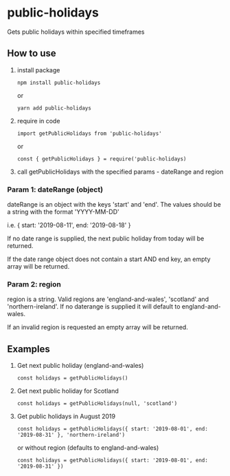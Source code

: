 
# public-holidays

Gets public holidays within specified timeframes

  

## How to use

1. install package

       npm install public-holidays

	or

       yarn add public-holidays


2. require in code

       import getPublicHolidays from 'public-holidays'

	or

	   const { getPublicHolidays } = require('public-holidays)

  

3. call getPublicHolidays with the specified params - dateRange and region

  

### Param 1: dateRange (object)

dateRange is an object with the keys 'start' and 'end'. The values should be a string with the format 'YYYY-MM-DD'

i.e. { start: '2019-08-11', end: '2019-08-18' }

If no date range is supplied, the next public holiday from today will be returned.

If the date range object does not contain a start AND end key, an empty array will be returned.

  

### Param 2: region

region is a string. Valid regions are 'england-and-wales', 'scotland' and 'northern-ireland'. If no daterange is supplied it will default to england-and-wales.

If an invalid region is requested an empty array will be returned.

  

## Examples

1. Get next public holiday (england-and-wales)

	   const holidays = getPublicHolidays()

  

2. Get next public holiday for Scotland

       const holidays = getPublicHolidays(null, 'scotland')

  

3. Get public holidays in August 2019

       const holidays = getPublicHolidays({ start: '2019-08-01', end: '2019-08-31' }, 'northern-ireland')

	or without region (defaults to england-and-wales)

       const holidays = getPublicHolidays({ start: '2019-08-01', end: '2019-08-31' })